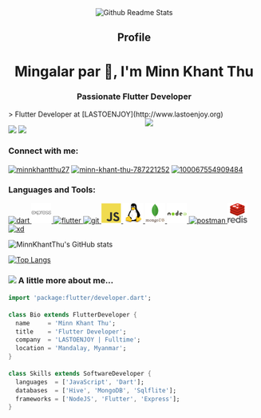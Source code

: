 <p align="center">
 <img width="100px" src="https://res.cloudinary.com/anuraghazra/image/upload/v1594908242/logo_ccswme.svg" align="center" alt="Github Readme Stats" />
 <h2 align="center">Profile</h2>
</p>

<h1 align="center">Mingalar par 🙏, I'm Minn Khant Thu</h1>
<h3 align="center">Passionate Flutter Developer</h3>
> Flutter Developer at [LASTOENJOY](http://www.lastoenjoy.org)

<img align='right' src="https://media.giphy.com/media/M9gbBd9nbDrOTu1Mqx/giphy.gif" width="230">

[![](https://img.shields.io/badge/LinkedIn-minnkhantthu-blue)](https://www.linkedin.com/in/minn-khant-thu-787221252/)
[![](https://img.shields.io/badge/Gmail-minnkhantthu.ucsy@gmail.com-red)](mailto:minnkhantthu.ucsy@gmail.com)

<h3 align="left">Connect with me:</h3>
<p align="left">
<a href="https://twitter.com/minnkhantthu27" target="blank"><img align="center" src="https://raw.githubusercontent.com/rahuldkjain/github-profile-readme-generator/master/src/images/icons/Social/twitter.svg" alt="minnkhantthu27" height="30" width="40" /></a>
<a href="https://linkedin.com/in/minn-khant-thu-787221252" target="blank"><img align="center" src="https://raw.githubusercontent.com/rahuldkjain/github-profile-readme-generator/master/src/images/icons/Social/linked-in-alt.svg" alt="minn-khant-thu-787221252" height="30" width="40" /></a>
<a href="https://fb.com/100067554909484" target="blank"><img align="center" src="https://raw.githubusercontent.com/rahuldkjain/github-profile-readme-generator/master/src/images/icons/Social/facebook.svg" alt="100067554909484" height="30" width="40" /></a>
</p>

<h3 align="left">Languages and Tools:</h3>
<p align="left"> <a href="https://dart.dev" target="_blank" rel="noreferrer"> <img src="https://www.vectorlogo.zone/logos/dartlang/dartlang-icon.svg" alt="dart" width="40" height="40"/> </a> <a href="https://expressjs.com" target="_blank" rel="noreferrer"> <img src="https://raw.githubusercontent.com/devicons/devicon/master/icons/express/express-original-wordmark.svg" alt="express" width="40" height="40"/> </a> <a href="https://flutter.dev" target="_blank" rel="noreferrer"> <img src="https://www.vectorlogo.zone/logos/flutterio/flutterio-icon.svg" alt="flutter" width="40" height="40"/> </a> <a href="https://git-scm.com/" target="_blank" rel="noreferrer"> <img src="https://www.vectorlogo.zone/logos/git-scm/git-scm-icon.svg" alt="git" width="40" height="40"/> </a> <a href="https://developer.mozilla.org/en-US/docs/Web/JavaScript" target="_blank" rel="noreferrer"> <img src="https://raw.githubusercontent.com/devicons/devicon/master/icons/javascript/javascript-original.svg" alt="javascript" width="40" height="40"/> </a> <a href="https://www.linux.org/" target="_blank" rel="noreferrer"> <img src="https://raw.githubusercontent.com/devicons/devicon/master/icons/linux/linux-original.svg" alt="linux" width="40" height="40"/> </a> <a href="https://www.mongodb.com/" target="_blank" rel="noreferrer"> <img src="https://raw.githubusercontent.com/devicons/devicon/master/icons/mongodb/mongodb-original-wordmark.svg" alt="mongodb" width="40" height="40"/> </a> <a href="https://nodejs.org" target="_blank" rel="noreferrer"> <img src="https://raw.githubusercontent.com/devicons/devicon/master/icons/nodejs/nodejs-original-wordmark.svg" alt="nodejs" width="40" height="40"/> </a> <a href="https://postman.com" target="_blank" rel="noreferrer"> <img src="https://www.vectorlogo.zone/logos/getpostman/getpostman-icon.svg" alt="postman" width="40" height="40"/> </a> <a href="https://redis.io" target="_blank" rel="noreferrer"> <img src="https://raw.githubusercontent.com/devicons/devicon/master/icons/redis/redis-original-wordmark.svg" alt="redis" width="40" height="40"/> </a> <a href="https://www.adobe.com/products/xd.html" target="_blank" rel="noreferrer"> <img src="https://cdn.worldvectorlogo.com/logos/adobe-xd.svg" alt="xd" width="40" height="40"/> </a> </p>

![MinnKhantThu's GitHub stats](https://github-readme-stats.vercel.app/api?username=MinnKhantThuu&show_icons=true&theme=cobalt)

[![Top Langs](https://github-readme-stats.vercel.app/api/top-langs/?username=MinnKhantThuu&layout=compact)](https://github.com/MinnKhantThuu/github-readme-stats)

### <img src="https://media.giphy.com/media/VgCDAzcKvsR6OM0uWg/giphy.gif" width="50"> A little more about me...  


```dart
import 'package:flutter/developer.dart';

class Bio extends FlutterDeveloper {
  name     = 'Minn Khant Thu';
  title    = 'Flutter Developer';
  company  = 'LASTOENJOY | Fulltime';
  location = 'Mandalay, Myanmar';
}

class Skills extends SoftwareDeveloper {
  languages  = ['JavaScript', 'Dart'];
  databases  = ['Hive', 'MongoDB', 'Sqlflite'];
  frameworks = ['NodeJS', 'Flutter', 'Express'];
}
